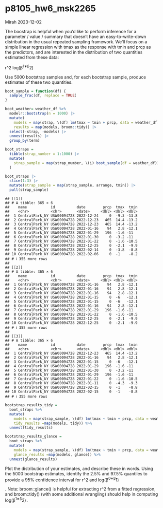 p8105_hw6_msk2265
================
Mirah
2023-12-02

The boostrap is helpful when you’d like to perform inference for a
parameter / value / summary that doesn’t have an easy-to-write-down
distribution in the usual repeated sampling framework. We’ll focus on a
simple linear regression with tmax as the response with tmin and prcp as
the predictors, and are interested in the distribution of two quantities
estimated from these data:

r^2 log(β<sup>1∗β</sup>2)

Use 5000 bootstrap samples and, for each bootstrap sample, produce
estimates of these two quantities.

``` r
boot_sample = function(df) {
  sample_frac(df, replace = TRUE)
}
```

``` r
boot_weather= weather_df %>% 
  modelr::bootstrap(n = 1000) |> 
  mutate(
    models = map(strap, \(df) lm(tmax ~ tmin + prcp, data = weather_df) ),
    results = map(models, broom::tidy)) |> 
  select(-strap, -models) |> 
  unnest(results) |> 
  group_by(term) 
```

``` r
boot_straps = 
  tibble(strap_number = 1:1000) |> 
  mutate(
    strap_sample = map(strap_number, \(i) boot_sample(df = weather_df))
  )

boot_straps |> 
  slice(1:3) |> 
  mutate(strap_sample = map(strap_sample, arrange, tmin)) |> 
  pull(strap_sample)
```

    ## [[1]]
    ## # A tibble: 365 × 6
    ##    name           id          date        prcp  tmax  tmin
    ##    <chr>          <chr>       <date>     <dbl> <dbl> <dbl>
    ##  1 CentralPark_NY USW00094728 2022-12-24     0  -9.3 -13.8
    ##  2 CentralPark_NY USW00094728 2022-12-23   465  14.4 -13.2
    ##  3 CentralPark_NY USW00094728 2022-12-23   465  14.4 -13.2
    ##  4 CentralPark_NY USW00094728 2022-01-16    94   2.8 -12.1
    ##  5 CentralPark_NY USW00094728 2022-01-29   196  -1.6 -11  
    ##  6 CentralPark_NY USW00094728 2022-01-30     0  -3.2 -11  
    ##  7 CentralPark_NY USW00094728 2022-01-22     0  -1.6 -10.5
    ##  8 CentralPark_NY USW00094728 2022-12-25     0  -2.1  -9.9
    ##  9 CentralPark_NY USW00094728 2022-02-14     0  -3.8  -8.8
    ## 10 CentralPark_NY USW00094728 2022-02-06     0  -1    -8.2
    ## # ℹ 355 more rows
    ## 
    ## [[2]]
    ## # A tibble: 365 × 6
    ##    name           id          date        prcp  tmax  tmin
    ##    <chr>          <chr>       <date>     <dbl> <dbl> <dbl>
    ##  1 CentralPark_NY USW00094728 2022-01-16    94   2.8 -12.1
    ##  2 CentralPark_NY USW00094728 2022-01-16    94   2.8 -12.1
    ##  3 CentralPark_NY USW00094728 2022-01-16    94   2.8 -12.1
    ##  4 CentralPark_NY USW00094728 2022-01-15     0  -6   -12.1
    ##  5 CentralPark_NY USW00094728 2022-01-15     0  -6   -12.1
    ##  6 CentralPark_NY USW00094728 2022-01-16    94   2.8 -12.1
    ##  7 CentralPark_NY USW00094728 2022-01-29   196  -1.6 -11  
    ##  8 CentralPark_NY USW00094728 2022-01-22     0  -1.6 -10.5
    ##  9 CentralPark_NY USW00094728 2022-12-25     0  -2.1  -9.9
    ## 10 CentralPark_NY USW00094728 2022-12-25     0  -2.1  -9.9
    ## # ℹ 355 more rows
    ## 
    ## [[3]]
    ## # A tibble: 365 × 6
    ##    name           id          date        prcp  tmax  tmin
    ##    <chr>          <chr>       <date>     <dbl> <dbl> <dbl>
    ##  1 CentralPark_NY USW00094728 2022-12-23   465  14.4 -13.2
    ##  2 CentralPark_NY USW00094728 2022-01-16    94   2.8 -12.1
    ##  3 CentralPark_NY USW00094728 2022-01-15     0  -6   -12.1
    ##  4 CentralPark_NY USW00094728 2022-01-29   196  -1.6 -11  
    ##  5 CentralPark_NY USW00094728 2022-01-30     0  -3.2 -11  
    ##  6 CentralPark_NY USW00094728 2022-01-29   196  -1.6 -11  
    ##  7 CentralPark_NY USW00094728 2022-01-22     0  -1.6 -10.5
    ##  8 CentralPark_NY USW00094728 2022-01-11     0  -4.3  -9.3
    ##  9 CentralPark_NY USW00094728 2022-02-15     0  -1    -8.8
    ## 10 CentralPark_NY USW00094728 2022-02-15     0  -1    -8.8
    ## # ℹ 355 more rows

``` r
bootstrap_results_tidy = 
  boot_straps %>%  
  mutate(
    models = map(strap_sample, \(df) lm(tmax ~ tmin + prcp, data = weather_df)),
    tidy_results =map(models, tidy)) %>% 
  unnest(tidy_results)

bootstrap_results_glance = 
  boot_straps %>%  
  mutate(
    models = map(strap_sample, \(df) lm(tmax ~ tmin + prcp, data = weather_df)),
    glance_results =map(models, glance)) %>% 
  unnest(glance_results)
```

Plot the distribution of your estimates, and describe these in words.
Using the 5000 bootstrap estimates, identify the 2.5% and 97.5%
quantiles to provide a 95% confidence interval for r^2 and
log(β<sup>0∗β</sup>1)

. Note: broom::glance() is helpful for extracting r^2 from a fitted
regression, and broom::tidy() (with some additional wrangling) should
help in computing log(β<sup>1∗β</sup>2) .
